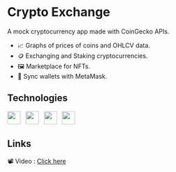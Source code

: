 # Crypto Exchange

A mock cryptocurrency app made with CoinGecko APIs.

* 📈 Graphs of prices of coins and OHLCV data.
*	🪙 Exchanging and Staking cryptocurrencies.
* 🖼️	Marketplace for NFTs.
* 💎 Sync wallets with MetaMask. 

## Technologies

<div>
  <img src="https://storage.googleapis.com/cms-storage-bucket/6a07d8a62f4308d2b854.svg" height=30px /> &nbsp;
  <img src="https://www.gstatic.com/devrel-devsite/prod/veedbeaae685ee44a03112cb16b1d4bd8e26efe964d9c2b235745fe9600d13418/firebase/images/lockup.svg" height=30px /> &nbsp;
  <img src="https://landing.coingecko.com/wp-content/uploads/2020/03/CoinGecko.png" height=30px /> &nbsp;
  <img src="https://freelogopng.com/images/all_img/1683020772metamask-logo-png.png" height=30px /> &nbsp;
</div>

## Links

📽️ Video : [Click here](https://firebasestorage.googleapis.com/v0/b/saadbinkhalid-portfolio.appspot.com/o/crypto%2Fcrypto.mp4?alt=media&token=2406fc53-d2b8-496a-8b2b-8b9cbb9f72b8) <br>
